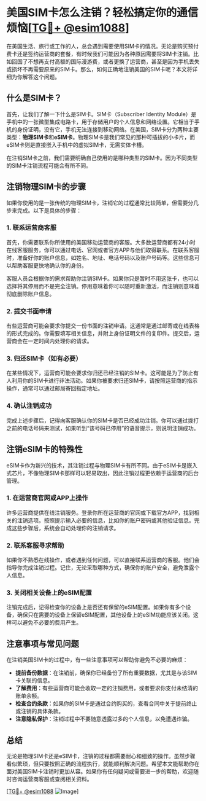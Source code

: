 # 美国SIM卡怎么注销？轻松搞定你的通信烦恼[[TG💪+ @esim1088](https://t.me/s/esim1088)]

在美国生活、旅行或工作的人，总会遇到需要使用SIM卡的情况。无论是购买预付费卡还是签约运营商的套餐，有时候我们可能因为各种原因需要将SIM卡注销。比如回国了不想再支付高额的国际漫游费，或者更换了运营商，甚至是因为手机丢失或损坏不再需要原来的SIM卡。那么，如何正确地注销美国的SIM卡呢？本文将详细为你解答这个问题。

## 什么是SIM卡？

首先，让我们了解一下什么是SIM卡。SIM卡（Subscriber Identity Module）是手机中的一张微型集成电路卡，用于存储用户的个人信息和网络设置。它相当于手机的身份证明，没有它，手机无法连接到移动网络。在美国，SIM卡分为两种主要类型：**物理SIM卡**和**eSIM卡**。物理SIM卡是我们常见的那种可插拔的小卡片，而eSIM卡则是直接嵌入手机中的虚拟SIM卡，无需实体卡槽。

在注销SIM卡之前，我们需要明确自己使用的是哪种类型的SIM卡。因为不同类型的SIM卡注销流程可能会有所不同。

## 注销物理SIM卡的步骤

如果你使用的是一张传统的物理SIM卡，注销它的过程通常比较简单，但需要分几步来完成。以下是具体的步骤：

### 1. 联系运营商客服

首先，你需要联系你所使用的美国移动运营商的客服。大多数运营商都有24小时在线客服服务，你可以通过电话、官网或者官方APP与他们取得联系。在联系客服时，准备好你的账户信息，如姓名、地址、电话号码以及账户号码等。这些信息可以帮助客服更快地确认你的身份。

客服人员会根据你的需求帮助你注销SIM卡。如果你只是暂时不用这张卡，也可以选择将其停用而不是完全注销。停用意味着你可以随时重新激活，而注销则意味着彻底删除账户信息。

### 2. 提交书面申请

有些运营商可能会要求你提交一份书面的注销申请。这通常是通过邮寄或在线表格的形式完成的。你需要填写相关信息，并附上身份证明文件的复印件。提交后，运营商会在一定时间内处理你的请求。

### 3. 归还SIM卡（如有必要）

在某些情况下，运营商可能会要求你归还已经注销的SIM卡。这可能是为了防止有人利用你的SIM卡进行非法活动。如果你被要求归还SIM卡，请按照运营商的指示操作，通常可以通过邮局寄回指定地址。

### 4. 确认注销成功

完成上述步骤后，记得向客服确认你的SIM卡是否已经成功注销。你可以通过拨打之前的电话号码来测试，如果听到“该号码已停用”的语音提示，则说明注销成功。

## 注销eSIM卡的特殊性

eSIM卡作为新兴的技术，其注销过程与物理SIM卡有所不同。由于eSIM卡是嵌入式芯片，不像物理SIM卡那样可以轻易取出，因此注销过程更依赖于运营商的后台管理。

### 1. 在运营商官网或APP上操作

许多运营商提供在线注销服务。登录你所在运营商的官网或下载官方APP，找到相关的注销选项。按照提示输入必要的信息，比如你的账户密码或其他验证信息。完成这些步骤后，系统会自动处理你的注销请求。

### 2. 联系客服寻求帮助

如果你不熟悉在线操作，或者遇到任何问题，可以直接联系运营商的客服。他们会指导你完成注销过程。记住，无论采取哪种方式，确保你的账户安全，避免泄露个人信息。

### 3. 关闭相关设备上的eSIM配置

注销完成后，记得检查你的设备上是否还有保留的eSIM配置。如果你有多个设备，确保只在需要的设备上保留eSIM配置，其他设备上的eSIM功能应该关闭。这样可以避免不必要的费用产生。

## 注意事项与常见问题

在注销美国SIM卡的过程中，有一些注意事项可以帮助你避免不必要的麻烦：

- **提前备份数据**：在注销前，确保你已经备份了所有重要数据，尤其是与该SIM卡关联的信息。
- **了解费用**：有些运营商可能会收取一定的注销费用，或者要求你支付未结清的账单余额。
- **检查合约条款**：如果你的SIM卡是通过合约购买的，查看合同中关于提前终止或注销的具体条款。
- **注意隐私保护**：注销过程中不要随意透露过多的个人信息，以免遭遇诈骗。

## 总结

无论是物理SIM卡还是eSIM卡，注销的过程都需要耐心和细致的操作。虽然步骤看似繁琐，但只要按照正确的流程执行，就能顺利解决问题。希望本文能帮助你在面对美国SIM卡注销时更加从容。如果你有任何疑问或需要进一步的帮助，欢迎随时咨询运营商客服或查阅相关资料。

[[TG💪+ @esim1088](https://t.me/s/esim1088) ![Image](https://i.postimg.cc/4NQfJmqS/Snipaste-2025-05-13-00-14-12.png)]